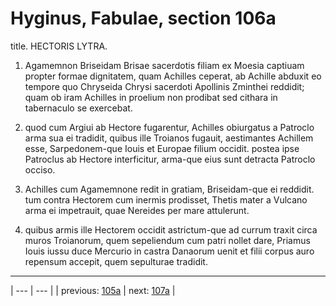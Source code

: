 # Hyginus, Fabulae, section 106a

title. HECTORIS LYTRA.



1. Agamemnon Briseidam Brisae sacerdotis filiam ex Moesia captiuam propter formae dignitatem, quam Achilles ceperat, ab Achille abduxit eo tempore quo Chryseida Chrysi sacerdoti Apollinis Zminthei reddidit; quam ob iram Achilles in proelium non prodibat sed cithara in tabernaculo se exercebat.



2. quod cum Argiui ab Hectore fugarentur, Achilles obiurgatus a Patroclo arma sua ei tradidit, quibus ille Troianos fugauit, aestimantes Achillem esse, Sarpedonem-que Iouis et Europae filium occidit. postea ipse Patroclus ab Hectore interficitur, arma-que eius sunt detracta Patroclo occiso.



3. Achilles cum Agamemnone redit in gratiam, Briseidam-que ei reddidit. tum contra Hectorem cum inermis prodisset, Thetis mater a Vulcano arma ei impetrauit, quae Nereides per mare attulerunt.



4. quibus armis ille Hectorem occidit astrictum-que ad currum traxit circa muros Troianorum, quem sepeliendum cum patri nollet dare, Priamus Iouis iussu duce Mercurio in castra Danaorum uenit et filii corpus auro repensum accepit, quem sepulturae tradidit.



---

| --- | --- |
| previous: [105a](../105a/) | next: [107a](../107a/) |